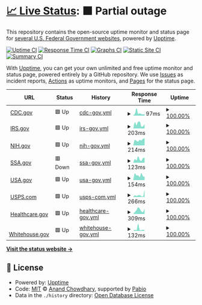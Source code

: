 # [📈 Live Status](https://derrick-roach.github.io/us-fed-gov-uptime): <!--live status--> **🟧 Partial outage**

This repository contains the open-source uptime monitor and status page for [several U.S. Federal Government websites](https://derrick-roach.github.io/us-fed-gov-uptime), powered by [Upptime](https://github.com/upptime/upptime).

[![Uptime CI](https://github.com/derrick-roach/us-fed-gov-uptime/workflows/Uptime%20CI/badge.svg)](https://github.com/derrick-roach/us-fed-gov-uptime/actions?query=workflow%3A%22Uptime+CI%22)
[![Response Time CI](https://github.com/derrick-roach/us-fed-gov-uptime/workflows/Response%20Time%20CI/badge.svg)](https://github.com/derrick-roach/us-fed-gov-uptime/actions?query=workflow%3A%22Response+Time+CI%22)
[![Graphs CI](https://github.com/derrick-roach/us-fed-gov-uptime/workflows/Graphs%20CI/badge.svg)](https://github.com/derrick-roach/us-fed-gov-uptime/actions?query=workflow%3A%22Graphs+CI%22)
[![Static Site CI](https://github.com/derrick-roach/us-fed-gov-uptime/workflows/Static%20Site%20CI/badge.svg)](https://github.com/derrick-roach/us-fed-gov-uptime/actions?query=workflow%3A%22Static+Site+CI%22)
[![Summary CI](https://github.com/derrick-roach/us-fed-gov-uptime/workflows/Summary%20CI/badge.svg)](https://github.com/derrick-roach/us-fed-gov-uptime/actions?query=workflow%3A%22Summary+CI%22)

With [Upptime](https://upptime.js.org), you can get your own unlimited and free uptime monitor and status page, powered entirely by a GitHub repository. We use [Issues](https://github.com/derrick-roach/us-fed-gov-uptime/issues) as incident reports, [Actions](https://github.com/derrick-roach/us-fed-gov-uptime/actions) as uptime monitors, and [Pages](https://derrick-roach.github.io/us-fed-gov-uptime) for the status page.

<!--start: status pages-->
<!-- This summary is generated by Upptime (https://github.com/upptime/upptime) -->
<!-- Do not edit this manually, your changes will be overwritten -->
<!-- prettier-ignore -->
| URL | Status | History | Response Time | Uptime |
| --- | ------ | ------- | ------------- | ------ |
| <img alt="" src="https://icons.duckduckgo.com/ip3/www.cdc.gov.ico" height="13"> [CDC.gov](https://www.cdc.gov) | 🟩 Up | [cdc-gov.yml](https://github.com/derrick-roach/us-fed-gov-uptime/commits/HEAD/history/cdc-gov.yml) | <details><summary><img alt="Response time graph" src="./graphs/cdc-gov/response-time-week.png" height="20"> 97ms</summary><br><a href="https://derrick-roach.github.io/us-fed-gov-uptime/history/cdc-gov"><img alt="Response time 129" src="https://img.shields.io/endpoint?url=https%3A%2F%2Fraw.githubusercontent.com%2Fderrick-roach%2Fus-fed-gov-uptime%2FHEAD%2Fapi%2Fcdc-gov%2Fresponse-time.json"></a><br><a href="https://derrick-roach.github.io/us-fed-gov-uptime/history/cdc-gov"><img alt="24-hour response time 53" src="https://img.shields.io/endpoint?url=https%3A%2F%2Fraw.githubusercontent.com%2Fderrick-roach%2Fus-fed-gov-uptime%2FHEAD%2Fapi%2Fcdc-gov%2Fresponse-time-day.json"></a><br><a href="https://derrick-roach.github.io/us-fed-gov-uptime/history/cdc-gov"><img alt="7-day response time 97" src="https://img.shields.io/endpoint?url=https%3A%2F%2Fraw.githubusercontent.com%2Fderrick-roach%2Fus-fed-gov-uptime%2FHEAD%2Fapi%2Fcdc-gov%2Fresponse-time-week.json"></a><br><a href="https://derrick-roach.github.io/us-fed-gov-uptime/history/cdc-gov"><img alt="30-day response time 115" src="https://img.shields.io/endpoint?url=https%3A%2F%2Fraw.githubusercontent.com%2Fderrick-roach%2Fus-fed-gov-uptime%2FHEAD%2Fapi%2Fcdc-gov%2Fresponse-time-month.json"></a><br><a href="https://derrick-roach.github.io/us-fed-gov-uptime/history/cdc-gov"><img alt="1-year response time 129" src="https://img.shields.io/endpoint?url=https%3A%2F%2Fraw.githubusercontent.com%2Fderrick-roach%2Fus-fed-gov-uptime%2FHEAD%2Fapi%2Fcdc-gov%2Fresponse-time-year.json"></a></details> | <details><summary><a href="https://derrick-roach.github.io/us-fed-gov-uptime/history/cdc-gov">100.00%</a></summary><a href="https://derrick-roach.github.io/us-fed-gov-uptime/history/cdc-gov"><img alt="All-time uptime 100.00%" src="https://img.shields.io/endpoint?url=https%3A%2F%2Fraw.githubusercontent.com%2Fderrick-roach%2Fus-fed-gov-uptime%2FHEAD%2Fapi%2Fcdc-gov%2Fuptime.json"></a><br><a href="https://derrick-roach.github.io/us-fed-gov-uptime/history/cdc-gov"><img alt="24-hour uptime 100.00%" src="https://img.shields.io/endpoint?url=https%3A%2F%2Fraw.githubusercontent.com%2Fderrick-roach%2Fus-fed-gov-uptime%2FHEAD%2Fapi%2Fcdc-gov%2Fuptime-day.json"></a><br><a href="https://derrick-roach.github.io/us-fed-gov-uptime/history/cdc-gov"><img alt="7-day uptime 100.00%" src="https://img.shields.io/endpoint?url=https%3A%2F%2Fraw.githubusercontent.com%2Fderrick-roach%2Fus-fed-gov-uptime%2FHEAD%2Fapi%2Fcdc-gov%2Fuptime-week.json"></a><br><a href="https://derrick-roach.github.io/us-fed-gov-uptime/history/cdc-gov"><img alt="30-day uptime 100.00%" src="https://img.shields.io/endpoint?url=https%3A%2F%2Fraw.githubusercontent.com%2Fderrick-roach%2Fus-fed-gov-uptime%2FHEAD%2Fapi%2Fcdc-gov%2Fuptime-month.json"></a><br><a href="https://derrick-roach.github.io/us-fed-gov-uptime/history/cdc-gov"><img alt="1-year uptime 100.00%" src="https://img.shields.io/endpoint?url=https%3A%2F%2Fraw.githubusercontent.com%2Fderrick-roach%2Fus-fed-gov-uptime%2FHEAD%2Fapi%2Fcdc-gov%2Fuptime-year.json"></a></details>
| <img alt="" src="https://icons.duckduckgo.com/ip3/www.irs.gov.ico" height="13"> [IRS.gov](https://www.irs.gov) | 🟩 Up | [irs-gov.yml](https://github.com/derrick-roach/us-fed-gov-uptime/commits/HEAD/history/irs-gov.yml) | <details><summary><img alt="Response time graph" src="./graphs/irs-gov/response-time-week.png" height="20"> 203ms</summary><br><a href="https://derrick-roach.github.io/us-fed-gov-uptime/history/irs-gov"><img alt="Response time 181" src="https://img.shields.io/endpoint?url=https%3A%2F%2Fraw.githubusercontent.com%2Fderrick-roach%2Fus-fed-gov-uptime%2FHEAD%2Fapi%2Firs-gov%2Fresponse-time.json"></a><br><a href="https://derrick-roach.github.io/us-fed-gov-uptime/history/irs-gov"><img alt="24-hour response time 192" src="https://img.shields.io/endpoint?url=https%3A%2F%2Fraw.githubusercontent.com%2Fderrick-roach%2Fus-fed-gov-uptime%2FHEAD%2Fapi%2Firs-gov%2Fresponse-time-day.json"></a><br><a href="https://derrick-roach.github.io/us-fed-gov-uptime/history/irs-gov"><img alt="7-day response time 203" src="https://img.shields.io/endpoint?url=https%3A%2F%2Fraw.githubusercontent.com%2Fderrick-roach%2Fus-fed-gov-uptime%2FHEAD%2Fapi%2Firs-gov%2Fresponse-time-week.json"></a><br><a href="https://derrick-roach.github.io/us-fed-gov-uptime/history/irs-gov"><img alt="30-day response time 211" src="https://img.shields.io/endpoint?url=https%3A%2F%2Fraw.githubusercontent.com%2Fderrick-roach%2Fus-fed-gov-uptime%2FHEAD%2Fapi%2Firs-gov%2Fresponse-time-month.json"></a><br><a href="https://derrick-roach.github.io/us-fed-gov-uptime/history/irs-gov"><img alt="1-year response time 181" src="https://img.shields.io/endpoint?url=https%3A%2F%2Fraw.githubusercontent.com%2Fderrick-roach%2Fus-fed-gov-uptime%2FHEAD%2Fapi%2Firs-gov%2Fresponse-time-year.json"></a></details> | <details><summary><a href="https://derrick-roach.github.io/us-fed-gov-uptime/history/irs-gov">100.00%</a></summary><a href="https://derrick-roach.github.io/us-fed-gov-uptime/history/irs-gov"><img alt="All-time uptime 100.00%" src="https://img.shields.io/endpoint?url=https%3A%2F%2Fraw.githubusercontent.com%2Fderrick-roach%2Fus-fed-gov-uptime%2FHEAD%2Fapi%2Firs-gov%2Fuptime.json"></a><br><a href="https://derrick-roach.github.io/us-fed-gov-uptime/history/irs-gov"><img alt="24-hour uptime 100.00%" src="https://img.shields.io/endpoint?url=https%3A%2F%2Fraw.githubusercontent.com%2Fderrick-roach%2Fus-fed-gov-uptime%2FHEAD%2Fapi%2Firs-gov%2Fuptime-day.json"></a><br><a href="https://derrick-roach.github.io/us-fed-gov-uptime/history/irs-gov"><img alt="7-day uptime 100.00%" src="https://img.shields.io/endpoint?url=https%3A%2F%2Fraw.githubusercontent.com%2Fderrick-roach%2Fus-fed-gov-uptime%2FHEAD%2Fapi%2Firs-gov%2Fuptime-week.json"></a><br><a href="https://derrick-roach.github.io/us-fed-gov-uptime/history/irs-gov"><img alt="30-day uptime 100.00%" src="https://img.shields.io/endpoint?url=https%3A%2F%2Fraw.githubusercontent.com%2Fderrick-roach%2Fus-fed-gov-uptime%2FHEAD%2Fapi%2Firs-gov%2Fuptime-month.json"></a><br><a href="https://derrick-roach.github.io/us-fed-gov-uptime/history/irs-gov"><img alt="1-year uptime 100.00%" src="https://img.shields.io/endpoint?url=https%3A%2F%2Fraw.githubusercontent.com%2Fderrick-roach%2Fus-fed-gov-uptime%2FHEAD%2Fapi%2Firs-gov%2Fuptime-year.json"></a></details>
| <img alt="" src="https://icons.duckduckgo.com/ip3/www.nih.gov.ico" height="13"> [NIH.gov](https://www.nih.gov) | 🟩 Up | [nih-gov.yml](https://github.com/derrick-roach/us-fed-gov-uptime/commits/HEAD/history/nih-gov.yml) | <details><summary><img alt="Response time graph" src="./graphs/nih-gov/response-time-week.png" height="20"> 214ms</summary><br><a href="https://derrick-roach.github.io/us-fed-gov-uptime/history/nih-gov"><img alt="Response time 281" src="https://img.shields.io/endpoint?url=https%3A%2F%2Fraw.githubusercontent.com%2Fderrick-roach%2Fus-fed-gov-uptime%2FHEAD%2Fapi%2Fnih-gov%2Fresponse-time.json"></a><br><a href="https://derrick-roach.github.io/us-fed-gov-uptime/history/nih-gov"><img alt="24-hour response time 280" src="https://img.shields.io/endpoint?url=https%3A%2F%2Fraw.githubusercontent.com%2Fderrick-roach%2Fus-fed-gov-uptime%2FHEAD%2Fapi%2Fnih-gov%2Fresponse-time-day.json"></a><br><a href="https://derrick-roach.github.io/us-fed-gov-uptime/history/nih-gov"><img alt="7-day response time 214" src="https://img.shields.io/endpoint?url=https%3A%2F%2Fraw.githubusercontent.com%2Fderrick-roach%2Fus-fed-gov-uptime%2FHEAD%2Fapi%2Fnih-gov%2Fresponse-time-week.json"></a><br><a href="https://derrick-roach.github.io/us-fed-gov-uptime/history/nih-gov"><img alt="30-day response time 282" src="https://img.shields.io/endpoint?url=https%3A%2F%2Fraw.githubusercontent.com%2Fderrick-roach%2Fus-fed-gov-uptime%2FHEAD%2Fapi%2Fnih-gov%2Fresponse-time-month.json"></a><br><a href="https://derrick-roach.github.io/us-fed-gov-uptime/history/nih-gov"><img alt="1-year response time 281" src="https://img.shields.io/endpoint?url=https%3A%2F%2Fraw.githubusercontent.com%2Fderrick-roach%2Fus-fed-gov-uptime%2FHEAD%2Fapi%2Fnih-gov%2Fresponse-time-year.json"></a></details> | <details><summary><a href="https://derrick-roach.github.io/us-fed-gov-uptime/history/nih-gov">100.00%</a></summary><a href="https://derrick-roach.github.io/us-fed-gov-uptime/history/nih-gov"><img alt="All-time uptime 99.99%" src="https://img.shields.io/endpoint?url=https%3A%2F%2Fraw.githubusercontent.com%2Fderrick-roach%2Fus-fed-gov-uptime%2FHEAD%2Fapi%2Fnih-gov%2Fuptime.json"></a><br><a href="https://derrick-roach.github.io/us-fed-gov-uptime/history/nih-gov"><img alt="24-hour uptime 100.00%" src="https://img.shields.io/endpoint?url=https%3A%2F%2Fraw.githubusercontent.com%2Fderrick-roach%2Fus-fed-gov-uptime%2FHEAD%2Fapi%2Fnih-gov%2Fuptime-day.json"></a><br><a href="https://derrick-roach.github.io/us-fed-gov-uptime/history/nih-gov"><img alt="7-day uptime 100.00%" src="https://img.shields.io/endpoint?url=https%3A%2F%2Fraw.githubusercontent.com%2Fderrick-roach%2Fus-fed-gov-uptime%2FHEAD%2Fapi%2Fnih-gov%2Fuptime-week.json"></a><br><a href="https://derrick-roach.github.io/us-fed-gov-uptime/history/nih-gov"><img alt="30-day uptime 100.00%" src="https://img.shields.io/endpoint?url=https%3A%2F%2Fraw.githubusercontent.com%2Fderrick-roach%2Fus-fed-gov-uptime%2FHEAD%2Fapi%2Fnih-gov%2Fuptime-month.json"></a><br><a href="https://derrick-roach.github.io/us-fed-gov-uptime/history/nih-gov"><img alt="1-year uptime 99.99%" src="https://img.shields.io/endpoint?url=https%3A%2F%2Fraw.githubusercontent.com%2Fderrick-roach%2Fus-fed-gov-uptime%2FHEAD%2Fapi%2Fnih-gov%2Fuptime-year.json"></a></details>
| <img alt="" src="https://icons.duckduckgo.com/ip3/www.ssa.gov.ico" height="13"> [SSA.gov](https://www.ssa.gov) | 🟥 Down | [ssa-gov.yml](https://github.com/derrick-roach/us-fed-gov-uptime/commits/HEAD/history/ssa-gov.yml) | <details><summary><img alt="Response time graph" src="./graphs/ssa-gov/response-time-week.png" height="20"> 123ms</summary><br><a href="https://derrick-roach.github.io/us-fed-gov-uptime/history/ssa-gov"><img alt="Response time 178" src="https://img.shields.io/endpoint?url=https%3A%2F%2Fraw.githubusercontent.com%2Fderrick-roach%2Fus-fed-gov-uptime%2FHEAD%2Fapi%2Fssa-gov%2Fresponse-time.json"></a><br><a href="https://derrick-roach.github.io/us-fed-gov-uptime/history/ssa-gov"><img alt="24-hour response time 161" src="https://img.shields.io/endpoint?url=https%3A%2F%2Fraw.githubusercontent.com%2Fderrick-roach%2Fus-fed-gov-uptime%2FHEAD%2Fapi%2Fssa-gov%2Fresponse-time-day.json"></a><br><a href="https://derrick-roach.github.io/us-fed-gov-uptime/history/ssa-gov"><img alt="7-day response time 123" src="https://img.shields.io/endpoint?url=https%3A%2F%2Fraw.githubusercontent.com%2Fderrick-roach%2Fus-fed-gov-uptime%2FHEAD%2Fapi%2Fssa-gov%2Fresponse-time-week.json"></a><br><a href="https://derrick-roach.github.io/us-fed-gov-uptime/history/ssa-gov"><img alt="30-day response time 161" src="https://img.shields.io/endpoint?url=https%3A%2F%2Fraw.githubusercontent.com%2Fderrick-roach%2Fus-fed-gov-uptime%2FHEAD%2Fapi%2Fssa-gov%2Fresponse-time-month.json"></a><br><a href="https://derrick-roach.github.io/us-fed-gov-uptime/history/ssa-gov"><img alt="1-year response time 178" src="https://img.shields.io/endpoint?url=https%3A%2F%2Fraw.githubusercontent.com%2Fderrick-roach%2Fus-fed-gov-uptime%2FHEAD%2Fapi%2Fssa-gov%2Fresponse-time-year.json"></a></details> | <details><summary><a href="https://derrick-roach.github.io/us-fed-gov-uptime/history/ssa-gov">100.00%</a></summary><a href="https://derrick-roach.github.io/us-fed-gov-uptime/history/ssa-gov"><img alt="All-time uptime 94.30%" src="https://img.shields.io/endpoint?url=https%3A%2F%2Fraw.githubusercontent.com%2Fderrick-roach%2Fus-fed-gov-uptime%2FHEAD%2Fapi%2Fssa-gov%2Fuptime.json"></a><br><a href="https://derrick-roach.github.io/us-fed-gov-uptime/history/ssa-gov"><img alt="24-hour uptime 100.00%" src="https://img.shields.io/endpoint?url=https%3A%2F%2Fraw.githubusercontent.com%2Fderrick-roach%2Fus-fed-gov-uptime%2FHEAD%2Fapi%2Fssa-gov%2Fuptime-day.json"></a><br><a href="https://derrick-roach.github.io/us-fed-gov-uptime/history/ssa-gov"><img alt="7-day uptime 100.00%" src="https://img.shields.io/endpoint?url=https%3A%2F%2Fraw.githubusercontent.com%2Fderrick-roach%2Fus-fed-gov-uptime%2FHEAD%2Fapi%2Fssa-gov%2Fuptime-week.json"></a><br><a href="https://derrick-roach.github.io/us-fed-gov-uptime/history/ssa-gov"><img alt="30-day uptime 100.00%" src="https://img.shields.io/endpoint?url=https%3A%2F%2Fraw.githubusercontent.com%2Fderrick-roach%2Fus-fed-gov-uptime%2FHEAD%2Fapi%2Fssa-gov%2Fuptime-month.json"></a><br><a href="https://derrick-roach.github.io/us-fed-gov-uptime/history/ssa-gov"><img alt="1-year uptime 94.30%" src="https://img.shields.io/endpoint?url=https%3A%2F%2Fraw.githubusercontent.com%2Fderrick-roach%2Fus-fed-gov-uptime%2FHEAD%2Fapi%2Fssa-gov%2Fuptime-year.json"></a></details>
| <img alt="" src="https://icons.duckduckgo.com/ip3/www.usa.gov.ico" height="13"> [USA.gov](https://www.usa.gov) | 🟩 Up | [usa-gov.yml](https://github.com/derrick-roach/us-fed-gov-uptime/commits/HEAD/history/usa-gov.yml) | <details><summary><img alt="Response time graph" src="./graphs/usa-gov/response-time-week.png" height="20"> 154ms</summary><br><a href="https://derrick-roach.github.io/us-fed-gov-uptime/history/usa-gov"><img alt="Response time 213" src="https://img.shields.io/endpoint?url=https%3A%2F%2Fraw.githubusercontent.com%2Fderrick-roach%2Fus-fed-gov-uptime%2FHEAD%2Fapi%2Fusa-gov%2Fresponse-time.json"></a><br><a href="https://derrick-roach.github.io/us-fed-gov-uptime/history/usa-gov"><img alt="24-hour response time 108" src="https://img.shields.io/endpoint?url=https%3A%2F%2Fraw.githubusercontent.com%2Fderrick-roach%2Fus-fed-gov-uptime%2FHEAD%2Fapi%2Fusa-gov%2Fresponse-time-day.json"></a><br><a href="https://derrick-roach.github.io/us-fed-gov-uptime/history/usa-gov"><img alt="7-day response time 154" src="https://img.shields.io/endpoint?url=https%3A%2F%2Fraw.githubusercontent.com%2Fderrick-roach%2Fus-fed-gov-uptime%2FHEAD%2Fapi%2Fusa-gov%2Fresponse-time-week.json"></a><br><a href="https://derrick-roach.github.io/us-fed-gov-uptime/history/usa-gov"><img alt="30-day response time 315" src="https://img.shields.io/endpoint?url=https%3A%2F%2Fraw.githubusercontent.com%2Fderrick-roach%2Fus-fed-gov-uptime%2FHEAD%2Fapi%2Fusa-gov%2Fresponse-time-month.json"></a><br><a href="https://derrick-roach.github.io/us-fed-gov-uptime/history/usa-gov"><img alt="1-year response time 213" src="https://img.shields.io/endpoint?url=https%3A%2F%2Fraw.githubusercontent.com%2Fderrick-roach%2Fus-fed-gov-uptime%2FHEAD%2Fapi%2Fusa-gov%2Fresponse-time-year.json"></a></details> | <details><summary><a href="https://derrick-roach.github.io/us-fed-gov-uptime/history/usa-gov">100.00%</a></summary><a href="https://derrick-roach.github.io/us-fed-gov-uptime/history/usa-gov"><img alt="All-time uptime 100.00%" src="https://img.shields.io/endpoint?url=https%3A%2F%2Fraw.githubusercontent.com%2Fderrick-roach%2Fus-fed-gov-uptime%2FHEAD%2Fapi%2Fusa-gov%2Fuptime.json"></a><br><a href="https://derrick-roach.github.io/us-fed-gov-uptime/history/usa-gov"><img alt="24-hour uptime 100.00%" src="https://img.shields.io/endpoint?url=https%3A%2F%2Fraw.githubusercontent.com%2Fderrick-roach%2Fus-fed-gov-uptime%2FHEAD%2Fapi%2Fusa-gov%2Fuptime-day.json"></a><br><a href="https://derrick-roach.github.io/us-fed-gov-uptime/history/usa-gov"><img alt="7-day uptime 100.00%" src="https://img.shields.io/endpoint?url=https%3A%2F%2Fraw.githubusercontent.com%2Fderrick-roach%2Fus-fed-gov-uptime%2FHEAD%2Fapi%2Fusa-gov%2Fuptime-week.json"></a><br><a href="https://derrick-roach.github.io/us-fed-gov-uptime/history/usa-gov"><img alt="30-day uptime 100.00%" src="https://img.shields.io/endpoint?url=https%3A%2F%2Fraw.githubusercontent.com%2Fderrick-roach%2Fus-fed-gov-uptime%2FHEAD%2Fapi%2Fusa-gov%2Fuptime-month.json"></a><br><a href="https://derrick-roach.github.io/us-fed-gov-uptime/history/usa-gov"><img alt="1-year uptime 100.00%" src="https://img.shields.io/endpoint?url=https%3A%2F%2Fraw.githubusercontent.com%2Fderrick-roach%2Fus-fed-gov-uptime%2FHEAD%2Fapi%2Fusa-gov%2Fuptime-year.json"></a></details>
| <img alt="" src="https://icons.duckduckgo.com/ip3/www.usps.com.ico" height="13"> [USPS.com](https://www.usps.com) | 🟩 Up | [usps-com.yml](https://github.com/derrick-roach/us-fed-gov-uptime/commits/HEAD/history/usps-com.yml) | <details><summary><img alt="Response time graph" src="./graphs/usps-com/response-time-week.png" height="20"> 266ms</summary><br><a href="https://derrick-roach.github.io/us-fed-gov-uptime/history/usps-com"><img alt="Response time 254" src="https://img.shields.io/endpoint?url=https%3A%2F%2Fraw.githubusercontent.com%2Fderrick-roach%2Fus-fed-gov-uptime%2FHEAD%2Fapi%2Fusps-com%2Fresponse-time.json"></a><br><a href="https://derrick-roach.github.io/us-fed-gov-uptime/history/usps-com"><img alt="24-hour response time 917" src="https://img.shields.io/endpoint?url=https%3A%2F%2Fraw.githubusercontent.com%2Fderrick-roach%2Fus-fed-gov-uptime%2FHEAD%2Fapi%2Fusps-com%2Fresponse-time-day.json"></a><br><a href="https://derrick-roach.github.io/us-fed-gov-uptime/history/usps-com"><img alt="7-day response time 266" src="https://img.shields.io/endpoint?url=https%3A%2F%2Fraw.githubusercontent.com%2Fderrick-roach%2Fus-fed-gov-uptime%2FHEAD%2Fapi%2Fusps-com%2Fresponse-time-week.json"></a><br><a href="https://derrick-roach.github.io/us-fed-gov-uptime/history/usps-com"><img alt="30-day response time 269" src="https://img.shields.io/endpoint?url=https%3A%2F%2Fraw.githubusercontent.com%2Fderrick-roach%2Fus-fed-gov-uptime%2FHEAD%2Fapi%2Fusps-com%2Fresponse-time-month.json"></a><br><a href="https://derrick-roach.github.io/us-fed-gov-uptime/history/usps-com"><img alt="1-year response time 254" src="https://img.shields.io/endpoint?url=https%3A%2F%2Fraw.githubusercontent.com%2Fderrick-roach%2Fus-fed-gov-uptime%2FHEAD%2Fapi%2Fusps-com%2Fresponse-time-year.json"></a></details> | <details><summary><a href="https://derrick-roach.github.io/us-fed-gov-uptime/history/usps-com">100.00%</a></summary><a href="https://derrick-roach.github.io/us-fed-gov-uptime/history/usps-com"><img alt="All-time uptime 100.00%" src="https://img.shields.io/endpoint?url=https%3A%2F%2Fraw.githubusercontent.com%2Fderrick-roach%2Fus-fed-gov-uptime%2FHEAD%2Fapi%2Fusps-com%2Fuptime.json"></a><br><a href="https://derrick-roach.github.io/us-fed-gov-uptime/history/usps-com"><img alt="24-hour uptime 100.00%" src="https://img.shields.io/endpoint?url=https%3A%2F%2Fraw.githubusercontent.com%2Fderrick-roach%2Fus-fed-gov-uptime%2FHEAD%2Fapi%2Fusps-com%2Fuptime-day.json"></a><br><a href="https://derrick-roach.github.io/us-fed-gov-uptime/history/usps-com"><img alt="7-day uptime 100.00%" src="https://img.shields.io/endpoint?url=https%3A%2F%2Fraw.githubusercontent.com%2Fderrick-roach%2Fus-fed-gov-uptime%2FHEAD%2Fapi%2Fusps-com%2Fuptime-week.json"></a><br><a href="https://derrick-roach.github.io/us-fed-gov-uptime/history/usps-com"><img alt="30-day uptime 100.00%" src="https://img.shields.io/endpoint?url=https%3A%2F%2Fraw.githubusercontent.com%2Fderrick-roach%2Fus-fed-gov-uptime%2FHEAD%2Fapi%2Fusps-com%2Fuptime-month.json"></a><br><a href="https://derrick-roach.github.io/us-fed-gov-uptime/history/usps-com"><img alt="1-year uptime 100.00%" src="https://img.shields.io/endpoint?url=https%3A%2F%2Fraw.githubusercontent.com%2Fderrick-roach%2Fus-fed-gov-uptime%2FHEAD%2Fapi%2Fusps-com%2Fuptime-year.json"></a></details>
| <img alt="" src="https://icons.duckduckgo.com/ip3/www.healthcare.gov.ico" height="13"> [Healthcare.gov](https://www.healthcare.gov) | 🟩 Up | [healthcare-gov.yml](https://github.com/derrick-roach/us-fed-gov-uptime/commits/HEAD/history/healthcare-gov.yml) | <details><summary><img alt="Response time graph" src="./graphs/healthcare-gov/response-time-week.png" height="20"> 309ms</summary><br><a href="https://derrick-roach.github.io/us-fed-gov-uptime/history/healthcare-gov"><img alt="Response time 344" src="https://img.shields.io/endpoint?url=https%3A%2F%2Fraw.githubusercontent.com%2Fderrick-roach%2Fus-fed-gov-uptime%2FHEAD%2Fapi%2Fhealthcare-gov%2Fresponse-time.json"></a><br><a href="https://derrick-roach.github.io/us-fed-gov-uptime/history/healthcare-gov"><img alt="24-hour response time 419" src="https://img.shields.io/endpoint?url=https%3A%2F%2Fraw.githubusercontent.com%2Fderrick-roach%2Fus-fed-gov-uptime%2FHEAD%2Fapi%2Fhealthcare-gov%2Fresponse-time-day.json"></a><br><a href="https://derrick-roach.github.io/us-fed-gov-uptime/history/healthcare-gov"><img alt="7-day response time 309" src="https://img.shields.io/endpoint?url=https%3A%2F%2Fraw.githubusercontent.com%2Fderrick-roach%2Fus-fed-gov-uptime%2FHEAD%2Fapi%2Fhealthcare-gov%2Fresponse-time-week.json"></a><br><a href="https://derrick-roach.github.io/us-fed-gov-uptime/history/healthcare-gov"><img alt="30-day response time 344" src="https://img.shields.io/endpoint?url=https%3A%2F%2Fraw.githubusercontent.com%2Fderrick-roach%2Fus-fed-gov-uptime%2FHEAD%2Fapi%2Fhealthcare-gov%2Fresponse-time-month.json"></a><br><a href="https://derrick-roach.github.io/us-fed-gov-uptime/history/healthcare-gov"><img alt="1-year response time 344" src="https://img.shields.io/endpoint?url=https%3A%2F%2Fraw.githubusercontent.com%2Fderrick-roach%2Fus-fed-gov-uptime%2FHEAD%2Fapi%2Fhealthcare-gov%2Fresponse-time-year.json"></a></details> | <details><summary><a href="https://derrick-roach.github.io/us-fed-gov-uptime/history/healthcare-gov">100.00%</a></summary><a href="https://derrick-roach.github.io/us-fed-gov-uptime/history/healthcare-gov"><img alt="All-time uptime 100.00%" src="https://img.shields.io/endpoint?url=https%3A%2F%2Fraw.githubusercontent.com%2Fderrick-roach%2Fus-fed-gov-uptime%2FHEAD%2Fapi%2Fhealthcare-gov%2Fuptime.json"></a><br><a href="https://derrick-roach.github.io/us-fed-gov-uptime/history/healthcare-gov"><img alt="24-hour uptime 100.00%" src="https://img.shields.io/endpoint?url=https%3A%2F%2Fraw.githubusercontent.com%2Fderrick-roach%2Fus-fed-gov-uptime%2FHEAD%2Fapi%2Fhealthcare-gov%2Fuptime-day.json"></a><br><a href="https://derrick-roach.github.io/us-fed-gov-uptime/history/healthcare-gov"><img alt="7-day uptime 100.00%" src="https://img.shields.io/endpoint?url=https%3A%2F%2Fraw.githubusercontent.com%2Fderrick-roach%2Fus-fed-gov-uptime%2FHEAD%2Fapi%2Fhealthcare-gov%2Fuptime-week.json"></a><br><a href="https://derrick-roach.github.io/us-fed-gov-uptime/history/healthcare-gov"><img alt="30-day uptime 100.00%" src="https://img.shields.io/endpoint?url=https%3A%2F%2Fraw.githubusercontent.com%2Fderrick-roach%2Fus-fed-gov-uptime%2FHEAD%2Fapi%2Fhealthcare-gov%2Fuptime-month.json"></a><br><a href="https://derrick-roach.github.io/us-fed-gov-uptime/history/healthcare-gov"><img alt="1-year uptime 100.00%" src="https://img.shields.io/endpoint?url=https%3A%2F%2Fraw.githubusercontent.com%2Fderrick-roach%2Fus-fed-gov-uptime%2FHEAD%2Fapi%2Fhealthcare-gov%2Fuptime-year.json"></a></details>
| <img alt="" src="https://icons.duckduckgo.com/ip3/www.whitehouse.gov.ico" height="13"> [Whitehouse.gov](https://www.whitehouse.gov) | 🟩 Up | [whitehouse-gov.yml](https://github.com/derrick-roach/us-fed-gov-uptime/commits/HEAD/history/whitehouse-gov.yml) | <details><summary><img alt="Response time graph" src="./graphs/whitehouse-gov/response-time-week.png" height="20"> 132ms</summary><br><a href="https://derrick-roach.github.io/us-fed-gov-uptime/history/whitehouse-gov"><img alt="Response time 145" src="https://img.shields.io/endpoint?url=https%3A%2F%2Fraw.githubusercontent.com%2Fderrick-roach%2Fus-fed-gov-uptime%2FHEAD%2Fapi%2Fwhitehouse-gov%2Fresponse-time.json"></a><br><a href="https://derrick-roach.github.io/us-fed-gov-uptime/history/whitehouse-gov"><img alt="24-hour response time 55" src="https://img.shields.io/endpoint?url=https%3A%2F%2Fraw.githubusercontent.com%2Fderrick-roach%2Fus-fed-gov-uptime%2FHEAD%2Fapi%2Fwhitehouse-gov%2Fresponse-time-day.json"></a><br><a href="https://derrick-roach.github.io/us-fed-gov-uptime/history/whitehouse-gov"><img alt="7-day response time 132" src="https://img.shields.io/endpoint?url=https%3A%2F%2Fraw.githubusercontent.com%2Fderrick-roach%2Fus-fed-gov-uptime%2FHEAD%2Fapi%2Fwhitehouse-gov%2Fresponse-time-week.json"></a><br><a href="https://derrick-roach.github.io/us-fed-gov-uptime/history/whitehouse-gov"><img alt="30-day response time 143" src="https://img.shields.io/endpoint?url=https%3A%2F%2Fraw.githubusercontent.com%2Fderrick-roach%2Fus-fed-gov-uptime%2FHEAD%2Fapi%2Fwhitehouse-gov%2Fresponse-time-month.json"></a><br><a href="https://derrick-roach.github.io/us-fed-gov-uptime/history/whitehouse-gov"><img alt="1-year response time 145" src="https://img.shields.io/endpoint?url=https%3A%2F%2Fraw.githubusercontent.com%2Fderrick-roach%2Fus-fed-gov-uptime%2FHEAD%2Fapi%2Fwhitehouse-gov%2Fresponse-time-year.json"></a></details> | <details><summary><a href="https://derrick-roach.github.io/us-fed-gov-uptime/history/whitehouse-gov">100.00%</a></summary><a href="https://derrick-roach.github.io/us-fed-gov-uptime/history/whitehouse-gov"><img alt="All-time uptime 100.00%" src="https://img.shields.io/endpoint?url=https%3A%2F%2Fraw.githubusercontent.com%2Fderrick-roach%2Fus-fed-gov-uptime%2FHEAD%2Fapi%2Fwhitehouse-gov%2Fuptime.json"></a><br><a href="https://derrick-roach.github.io/us-fed-gov-uptime/history/whitehouse-gov"><img alt="24-hour uptime 100.00%" src="https://img.shields.io/endpoint?url=https%3A%2F%2Fraw.githubusercontent.com%2Fderrick-roach%2Fus-fed-gov-uptime%2FHEAD%2Fapi%2Fwhitehouse-gov%2Fuptime-day.json"></a><br><a href="https://derrick-roach.github.io/us-fed-gov-uptime/history/whitehouse-gov"><img alt="7-day uptime 100.00%" src="https://img.shields.io/endpoint?url=https%3A%2F%2Fraw.githubusercontent.com%2Fderrick-roach%2Fus-fed-gov-uptime%2FHEAD%2Fapi%2Fwhitehouse-gov%2Fuptime-week.json"></a><br><a href="https://derrick-roach.github.io/us-fed-gov-uptime/history/whitehouse-gov"><img alt="30-day uptime 100.00%" src="https://img.shields.io/endpoint?url=https%3A%2F%2Fraw.githubusercontent.com%2Fderrick-roach%2Fus-fed-gov-uptime%2FHEAD%2Fapi%2Fwhitehouse-gov%2Fuptime-month.json"></a><br><a href="https://derrick-roach.github.io/us-fed-gov-uptime/history/whitehouse-gov"><img alt="1-year uptime 100.00%" src="https://img.shields.io/endpoint?url=https%3A%2F%2Fraw.githubusercontent.com%2Fderrick-roach%2Fus-fed-gov-uptime%2FHEAD%2Fapi%2Fwhitehouse-gov%2Fuptime-year.json"></a></details>

<!--end: status pages-->

[**Visit the status website →**](https://derrick-roach.github.io/us-fed-gov-uptime)

## 📄 License

- Powered by: [Upptime](https://github.com/upptime/upptime)
- Code: [MIT](./LICENSE) © [Anand Chowdhary](https://anandchowdhary.com), supported by [Pabio](https://pabio.com)
- Data in the `./history` directory: [Open Database License](https://opendatacommons.org/licenses/odbl/1-0/)
